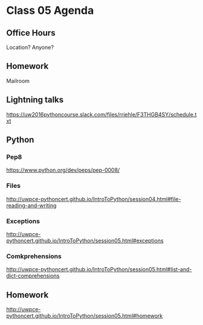 # Class 05 Agenda

##  Office Hours

Location?  Anyone?

##  Homework

Mailroom

##  Lightning talks

https://uw2016pythoncourse.slack.com/files/rriehle/F3THGB4SY/schedule.txt

##  Python

###  Pep8

https://www.python.org/dev/peps/pep-0008/

###  Files

http://uwpce-pythoncert.github.io/IntroToPython/session04.html#file-reading-and-writing

###  Exceptions

http://uwpce-pythoncert.github.io/IntroToPython/session05.html#exceptions

###  Comkprehensions

http://uwpce-pythoncert.github.io/IntroToPython/session05.html#list-and-dict-comprehensions

##  Homework

http://uwpce-pythoncert.github.io/IntroToPython/session05.html#homework
